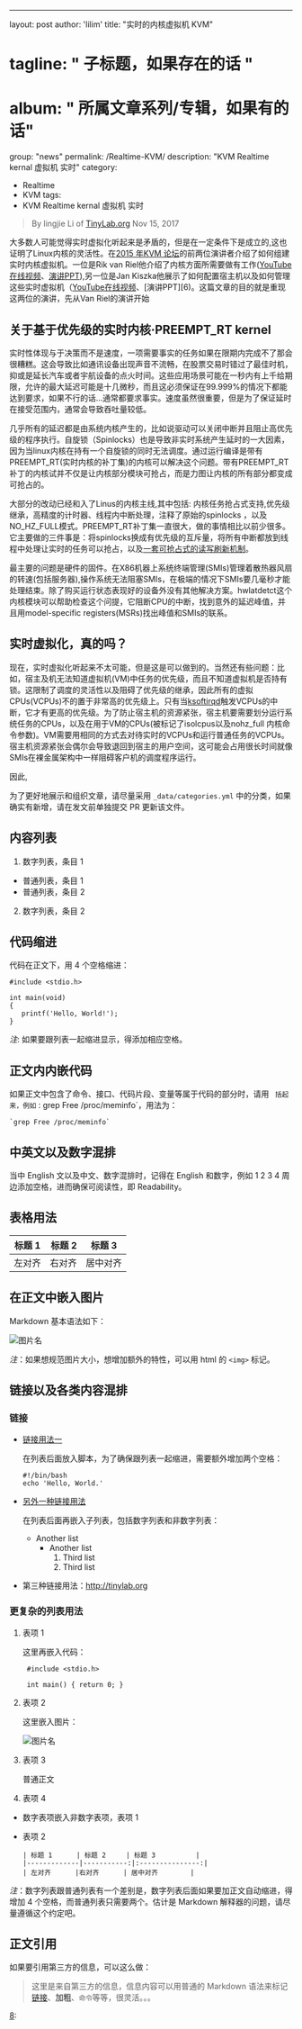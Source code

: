 ---
layout: post
author: 'lilim'
title: "实时的内核虚拟机 KVM"
# tagline: " 子标题，如果存在的话 "
# album: " 所属文章系列/专辑，如果有的话"
group: "news"
permalink: /Realtime-KVM/
description: "KVM Realtime kernal 虚拟机 实时"
category:
  - Realtime
  - KVM 
tags:
  - KVM Realtime kernal 虚拟机 实时

> By lingjie Li of [TinyLab.org][1]
> Nov 15, 2017

大多数人可能觉得实时虚拟化听起来是矛盾的，但是在一定条件下是成立的,这也证明了Linux内核的灵活性。在[2015 年KVM 论坛][2]的前两位演讲者介绍了如何组建实时内核虚拟机。一位是Rik van Riel他介绍了内核方面所需要做有工作([YouTube在线视频][3]、[演讲PPT][4]),另一位是Jan Kiszka他展示了如何配置宿主机以及如何管理这些实时虚拟机（[YouTube在线视频][5]、[演讲PPT][6)。这篇文章的目的就是重现这两位的演讲，先从Van Riel的演讲开始
## 关于基于优先级的实时内核·PREEMPT_RT kernel

实时性体现与于决策而不是速度，一项需要事实的任务如果在限期内完成不了那会很糟糕。这会导致比如通讯设备出现声音不流畅，在股票交易时错过了最佳时机，抑或是延长汽车或者宇航设备的点火时间。这些应用场景可能在一秒内有上千给期限，允许的最大延迟可能是十几微秒，而且这必须保证在99.999%的情况下都能达到要求，如果不行的话...通常都要求事实。速度虽然很重要，但是为了保证延时在接受范围内，通常会导致吞吐量较低。

几乎所有的延迟都是由系统内核产生的，比如说驱动可以关闭中断并且阻止高优先级的程序执行。自旋锁（Spinlocks）也是导致非实时系统产生延时的一大因素，因为当linux内核在持有一个自旋锁的同时无法调度。通过运行编译是带有PREEMPT_RT(实时内核的补丁集)的内核可以解决这个问题。带有PREEMPT_RT补丁的内核试并不仅是让内核部分模块可抢占，而是力图让内核的所有部分都变成可抢占的。

大部分的改动已经和入了Linus的内核主线,其中包括: 内核任务抢占式支持,优先级继承，高精度的计时器、线程内中断处理，注释了原始的spinlocks ，以及NO_HZ_FULL模式。PREEMPT_RT补丁集一直很大，做的事情相比以前少很多。它主要做的三件事是：将spinlocks换成有优先级的互斥量，将所有中断都放到线程中处理让实时的任务可以抢占，以及[一套可抢占式的读写刷新机制][7]。

最主要的问题是硬件的固件。在X86机器上系统终端管理(SMIs)管理着散热器风扇的转速(包括服务器),操作系统无法阻塞SMIs，在极端的情况下SMIs要几毫秒才能处理结束。除了购买运行状态表现好的设备外没有其他解决方案。hwlatdetct这个内核模块可以帮助检查这个问提，它阻断CPU的中断，找到意外的延迟峰值，并且用model-specific registers(MSRs)找出峰值和SMIs的联系。

## 实时虚拟化，真的吗？

现在，实时虚拟化听起来不太可能，但是这是可以做到的。当然还有些问题：比如，宿主及机无法知道虚拟机(VM)中任务的优先级，而且不知道虚拟机是否持有锁。这限制了调度的灵活性以及阻碍了优先级的继承，因此所有的虚拟CPUs(VCPUs)不的置于非常高的优先级上。只有当[ksoftirqd][8]触发VCPUs的中断，它才有更高的优先级。为了防止宿主机的资源紧张，宿主机要需要划分运行系统任务的CPUs，以及在用于VM的CPUs(被标记了isolcpus以及nohz_full 内核命令参数)。VM需要用相同的方式去对待实时的VCPUs和运行普通任务的VCPUs。宿主机资源紧张会偶尔会导致退回到宿主的用户空间，这可能会占用很长时间就像SMIs在裸金属架构中一样阻碍客户机的调度程序运行。

因此,

为了更好地展示和组织文章，请尽量采用 `_data/categories.yml` 中的分类，如果确实有新增，请在发文前单独提交 PR 更新该文件。

## 内容列表

1. 数字列表，条目 1
  * 普通列表，条目 1
  * 普通列表，条目 2

2. 数字列表，条目 2

## 代码缩进

代码在正文下，用 4 个空格缩进：

    #include <stdio.h>

    int main(void)
    {
       printf('Hello, World!');
    }

*注*: 如果要跟列表一起缩进显示，得添加相应空格。

## 正文内内嵌代码

如果正文中包含了命令、接口、代码片段、变量等属于代码的部分时，请用 ` 括起来，例如：`grep Free /proc/meminfo`，用法为：

    `grep Free /proc/meminfo`

## 中英文以及数字混排

当中 English 文以及中文、数字混排时，记得在 English 和数字，例如 1 2 3 4 周边添加空格，进而确保可阅读性，即 Readability。

## 表格用法

| 标题 1      | 标题 2     | 标题 3          |
|-------------|-----------:|:---------------:|
| 左对齐      |右对齐      | 居中对齐        |

## 在正文中嵌入图片

Markdown 基本语法如下：

![图片名](/images/weibo/tinylaborg.jpg '图片内容提示，可选')

*注*：如果想规范图片大小，想增加额外的特性，可以用 html 的 `<img>` 标记。

## 链接以及各类内容混排

### 链接

* [链接用法一][1]

  在列表后面放入脚本，为了确保跟列表一起缩进，需要额外增加两个空格：

      #!/bin/bash
      echo 'Hello, World.'


* [另外一种链接用法](http://tinylab.org)

  在列表后面再嵌入子列表，包括数字列表和非数字列表：

  * Another list
    * Another list
      1. Third list
      2. Third list


* 第三种链接用法：<http://tinylab.org>

### 更复杂的列表用法

1. 表项 1

    这里再嵌入代码：

        #include <stdio.h>

        int main() { return 0; }

2. 表项 2

    这里嵌入图片：

    ![图片名](/images/weibo/tinylaborg.jpg '图片内容描述信息')

3. 表项 3

    普通正文

4. 表项 4
  * 数字表项嵌入非数字表项，表项 1
  * 表项 2

        | 标题 1      | 标题 2     | 标题 3          |
        |-------------|-----------:|:---------------:|
        | 左对齐      |右对齐      | 居中对齐        |

*注*：数字列表跟普通列表有一个差别是，数字列表后面如果要加正文自动缩进，得增加 4 个空格，而普通列表只需要两个。估计是 Markdown 解释器的问题，请尽量遵循这个约定吧。

## 正文引用

如果要引用第三方的信息，可以这么做：

> 这里是来自第三方的信息，信息内容可以用普通的 Markdown 语法来标记[链接][1]、**加粗**、`命令`等等，很灵活。。。

[1]: http://tinylab.org
[2]: http://events.linuxfoundation.org/events/kvm-forum
[3]: http://www.youtube.com/watch?v=cZ5aTHeDLDE
[4]: http://www.linux-kvm.org/images/2/24/01x02-Rik_van_Riel-KVM_realtime.pdf
[5]: https://www.youtube.com/watch?v=SyhfctYqjc8
[6]: http://www.linux-kvm.org/images/0/0d/01x03-Jan_Kiszska-KVM_RT_for_masses.pdf
[7]: https://lwn.net/Articles/253651/
[8]: https://lwn.net/Articles/520076/
[8]: 

